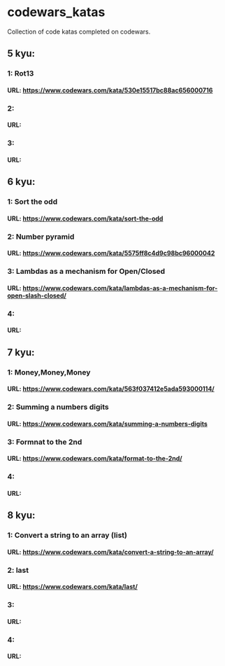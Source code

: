 # codewars_katas
Collection of code katas completed on codewars.


## 5 kyu:

### 1:   Rot13
#### URL:    https://www.codewars.com/kata/530e15517bc88ac656000716

### 2:
#### URL:

### 3:
#### URL:


## 6 kyu:

### 1:   Sort the odd
#### URL:    https://www.codewars.com/kata/sort-the-odd

### 2:  Number pyramid
#### URL:   https://www.codewars.com/kata/5575ff8c4d9c98bc96000042

### 3:  Lambdas as a mechanism for Open/Closed
#### URL:   https://www.codewars.com/kata/lambdas-as-a-mechanism-for-open-slash-closed/


### 4:
#### URL:


## 7 kyu:

### 1:   Money,Money,Money
#### URL:    https://www.codewars.com/kata/563f037412e5ada593000114/

### 2:   Summing a numbers digits
#### URL:    https://www.codewars.com/kata/summing-a-numbers-digits

### 3:  Formnat to the 2nd
#### URL:   https://www.codewars.com/kata/format-to-the-2nd/

### 4:
#### URL:


## 8 kyu:

### 1:   Convert a string to an array (list)
#### URL:    https://www.codewars.com/kata/convert-a-string-to-an-array/

### 2:   last
#### URL:    https://www.codewars.com/kata/last/

### 3:
#### URL:

### 4:
#### URL:
